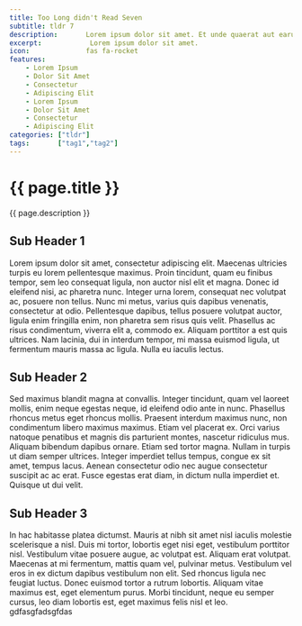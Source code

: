 ```yaml
---
title: Too Long didn't Read Seven
subtitle: tldr 7
description:       Lorem ipsum dolor sit amet. Et unde quaerat aut earum animi aut explicabo saepe qui quibusdam accusamus ut velit asperiores vel natus temporibus. Qui sapiente saepe qui totam saepe est suscipit quia vel error provident cum omnis eius aut galisum rem nulla dolor? Qui internos voluptas est nulla odit est temporibus expedita eos quidem cumque. Ea voluptates eligendi quo rerum libero et molestiae harum vel fugit magni et cupiditate optio At quia consequuntur ut exercitationem laboriosam. Cum blanditiis voluptatibus At amet sunt At quia deleniti id quibusdam neque ut odio placeat.
excerpt:            Lorem ipsum dolor sit amet.
icon:              fas fa-rocket
features:
    - Lorem Ipsum
    - Dolor Sit Amet
    - Consectetur
    - Adipiscing Elit
    - Lorem Ipsum
    - Dolor Sit Amet
    - Consectetur
    - Adipiscing Elit
categories: ["tldr"]
tags:       ["tag1","tag2"]
---
```


# {{ page.title }}

{{ page.description }}


## Sub Header 1
Lorem ipsum dolor sit amet, consectetur adipiscing elit. Maecenas ultricies turpis eu lorem pellentesque maximus. Proin tincidunt, quam eu finibus tempor, sem leo consequat ligula, non auctor nisl elit et magna. Donec id eleifend nisi, ac pharetra nunc. Integer urna lorem, consequat nec volutpat ac, posuere non tellus. Nunc mi metus, varius quis dapibus venenatis, consectetur at odio. Pellentesque dapibus, tellus posuere volutpat auctor, ligula enim fringilla enim, non pharetra sem risus quis velit. Phasellus ac risus condimentum, viverra elit a, commodo ex. Aliquam porttitor a est quis ultrices. Nam lacinia, dui in interdum tempor, mi massa euismod ligula, ut fermentum mauris massa ac ligula. Nulla eu iaculis lectus.

## Sub Header 2

Sed maximus blandit magna at convallis. Integer tincidunt, quam vel laoreet mollis, enim neque egestas neque, id eleifend odio ante in nunc. Phasellus rhoncus metus eget rhoncus mollis. Praesent interdum maximus nunc, non condimentum libero maximus maximus. Etiam vel placerat ex. Orci varius natoque penatibus et magnis dis parturient montes, nascetur ridiculus mus. Aliquam bibendum dapibus ornare. Etiam sed tortor magna. Nullam in turpis ut diam semper ultrices. Integer imperdiet tellus tempus, congue ex sit amet, tempus lacus. Aenean consectetur odio nec augue consectetur suscipit ac ac erat. Fusce egestas erat diam, in dictum nulla imperdiet et. Quisque ut dui velit.

## Sub Header 3

In hac habitasse platea dictumst. Mauris at nibh sit amet nisl iaculis molestie scelerisque a nisl. Duis mi tortor, lobortis eget nisi eget, vestibulum porttitor nisl. Vestibulum vitae posuere augue, ac volutpat est. Aliquam erat volutpat. Maecenas at mi fermentum, mattis quam vel, pulvinar metus. Vestibulum vel eros in ex dictum dapibus vestibulum non elit. Sed rhoncus ligula nec feugiat luctus. Donec euismod tortor a rutrum lobortis. Aliquam vitae maximus est, eget elementum purus. Morbi tincidunt, neque eu semper cursus, leo diam lobortis est, eget maximus felis nisl et leo. gdfasgfadsgfdas
